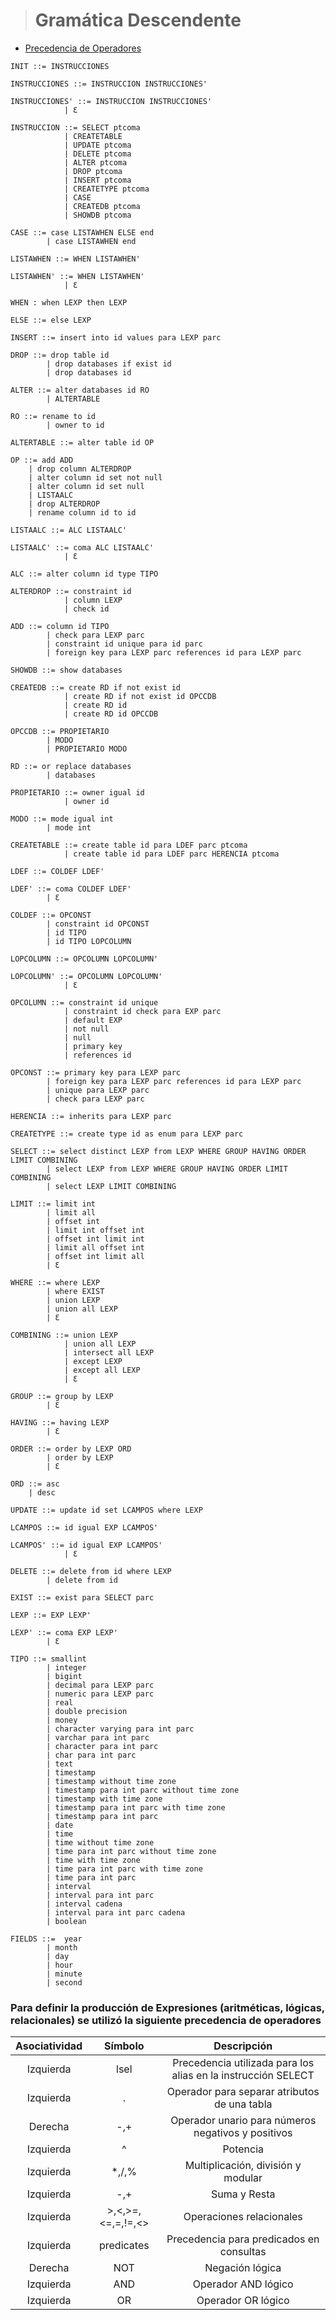 > # Gramática Descendente

- [Precedencia de Operadores](#para-definir-la-producción-de-expresiones-aritméticas-lógicas-relacionales-se-utilizó-la-siguiente-precedencia-de-operadores)

```
INIT ::= INSTRUCCIONES

INSTRUCCIONES ::= INSTRUCCION INSTRUCCIONES'

INSTRUCCIONES' ::= INSTRUCCION INSTRUCCIONES'
            | Ɛ

INSTRUCCION ::= SELECT ptcoma
            | CREATETABLE
            | UPDATE ptcoma
            | DELETE ptcoma
            | ALTER ptcoma
            | DROP ptcoma
            | INSERT ptcoma
            | CREATETYPE ptcoma
            | CASE
            | CREATEDB ptcoma
            | SHOWDB ptcoma

CASE ::= case LISTAWHEN ELSE end
        | case LISTAWHEN end

LISTAWHEN ::= WHEN LISTAWHEN'

LISTAWHEN' ::= WHEN LISTAWHEN'
            | Ɛ

WHEN : when LEXP then LEXP

ELSE ::= else LEXP

INSERT ::= insert into id values para LEXP parc

DROP ::= drop table id
        | drop databases if exist id
        | drop databases id

ALTER ::= alter databases id RO
        | ALTERTABLE

RO ::= rename to id
        | owner to id

ALTERTABLE ::= alter table id OP

OP ::= add ADD
    | drop column ALTERDROP
    | alter column id set not null
    | alter column id set null
    | LISTAALC
    | drop ALTERDROP
    | rename column id to id

LISTAALC ::= ALC LISTAALC'

LISTAALC' ::= coma ALC LISTAALC'
            | Ɛ

ALC ::= alter column id type TIPO

ALTERDROP ::= constraint id
            | column LEXP
            | check id

ADD ::= column id TIPO
        | check para LEXP parc
        | constraint id unique para id parc
        | foreign key para LEXP parc references id para LEXP parc

SHOWDB ::= show databases

CREATEDB ::= create RD if not exist id
            | create RD if not exist id OPCCDB
            | create RD id
            | create RD id OPCCDB

OPCCDB ::= PROPIETARIO
        | MODO
        | PROPIETARIO MODO

RD ::= or replace databases
        | databases

PROPIETARIO ::= owner igual id
            | owner id

MODO ::= mode igual int
        | mode int

CREATETABLE ::= create table id para LDEF parc ptcoma
            | create table id para LDEF parc HERENCIA ptcoma

LDEF ::= COLDEF LDEF'

LDEF' ::= coma COLDEF LDEF'
        | Ɛ

COLDEF ::= OPCONST
        | constraint id OPCONST
        | id TIPO
        | id TIPO LOPCOLUMN

LOPCOLUMN ::= OPCOLUMN LOPCOLUMN'

LOPCOLUMN' ::= OPCOLUMN LOPCOLUMN'
            | Ɛ

OPCOLUMN ::= constraint id unique
            | constraint id check para EXP parc
            | default EXP
            | not null
            | null
            | primary key
            | references id

OPCONST ::= primary key para LEXP parc
        | foreign key para LEXP parc references id para LEXP parc
        | unique para LEXP parc
        | check para LEXP parc

HERENCIA ::= inherits para LEXP parc

CREATETYPE ::= create type id as enum para LEXP parc

SELECT ::= select distinct LEXP from LEXP WHERE GROUP HAVING ORDER LIMIT COMBINING
        | select LEXP from LEXP WHERE GROUP HAVING ORDER LIMIT COMBINING
        | select LEXP LIMIT COMBINING

LIMIT ::= limit int
        | limit all
        | offset int
        | limit int offset int
        | offset int limit int
        | limit all offset int
        | offset int limit all
        | Ɛ

WHERE ::= where LEXP
        | where EXIST
        | union LEXP 
        | union all LEXP
        | Ɛ

COMBINING ::= union LEXP
            | union all LEXP
            | intersect all LEXP
            | except LEXP
            | except all LEXP
            | Ɛ

GROUP ::= group by LEXP
        | Ɛ

HAVING ::= having LEXP
        | Ɛ

ORDER ::= order by LEXP ORD
        | order by LEXP
        | Ɛ

ORD ::= asc
    | desc

UPDATE ::= update id set LCAMPOS where LEXP

LCAMPOS ::= id igual EXP LCAMPOS'

LCAMPOS' ::= id igual EXP LCAMPOS'
            | Ɛ

DELETE ::= delete from id where LEXP
        | delete from id

EXIST ::= exist para SELECT parc

LEXP ::= EXP LEXP'

LEXP' ::= coma EXP LEXP'
        | Ɛ

TIPO ::= smallint
        | integer
        | bigint
        | decimal para LEXP parc
        | numeric para LEXP parc
        | real
        | double precision
        | money
        | character varying para int parc
        | varchar para int parc
        | character para int parc
        | char para int parc
        | text
        | timestamp 
        | timestamp without time zone
        | timestamp para int parc without time zone
        | timestamp with time zone
        | timestamp para int parc with time zone
        | timestamp para int parc
        | date
        | time 
        | time without time zone
        | time para int parc without time zone
        | time with time zone
        | time para int parc with time zone
        | time para int parc
        | interval
        | interval para int parc
        | interval cadena
        | interval para int parc cadena
        | boolean

FIELDS ::=  year
        | month
        | day
        | hour
        | minute
        | second
```

### Para definir la producción de Expresiones (aritméticas, lógicas, relacionales) se utilizó la siguiente precedencia de operadores

|Asociatividad|Símbolo|Descripción|
|:----------:|:-------------:|:---------:|
|Izquierda|lsel|Precedencia utilizada para los alias en la instrucción SELECT|
|Izquierda|.|Operador para separar atributos de una tabla|
|Derecha|-,+|Operador unario para números negativos y positivos|
|Izquierda|^|Potencia|
|Izquierda|*,/,%|Multiplicación, división y modular|
|Izquierda|-,+|Suma y Resta|
|Izquierda|>,<,>=,<=,=,!=,<>|Operaciones relacionales|
|Izquierda|predicates|Precedencia para predicados en consultas|
|Derecha|NOT|Negación lógica|
|Izquierda|AND|Operador AND lógico|
|Izquierda|OR| Operador OR lógico|
